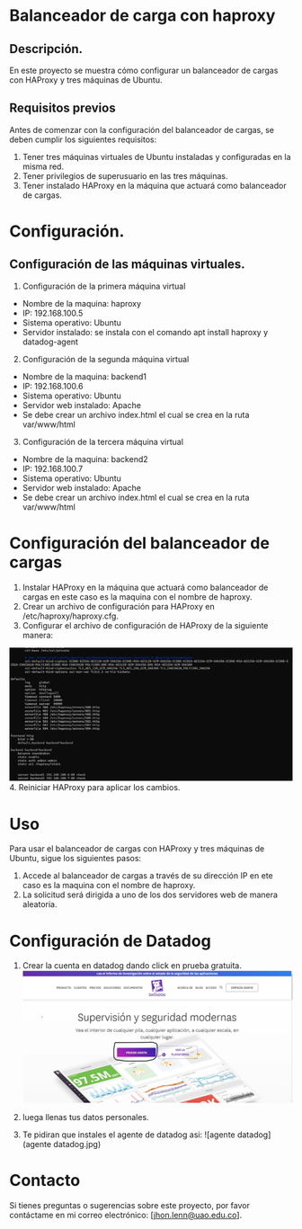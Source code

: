 # Balanceador de carga con haproxy

## Descripción.
En este proyecto se muestra cómo configurar un balanceador de cargas con HAProxy y tres máquinas de Ubuntu.

## Requisitos previos
Antes de comenzar con la configuración del balanceador de cargas, se deben cumplir los siguientes requisitos:

1. Tener tres máquinas virtuales de Ubuntu instaladas y configuradas en la misma red.
2. Tener privilegios de superusuario en las tres máquinas.
3. Tener instalado HAProxy en la máquina que actuará como balanceador de cargas.

# Configuración.
## Configuración de las máquinas virtuales.
1. Configuración de la primera máquina virtual

* Nombre de la maquina: haproxy
* IP: 192.168.100.5
* Sistema operativo: Ubuntu
* Servidor  instalado: se instala con el comando apt install haproxy y datadog-agent

2. Configuración de la segunda máquina virtual

* Nombre de la maquina: backend1
* IP: 192.168.100.6
* Sistema operativo: Ubuntu
* Servidor web instalado: Apache
* Se debe crear un archivo index.html el cual se crea en la ruta var/www/html

3. Configuración de la tercera máquina virtual

* Nombre de la maquina: backend2
* IP: 192.168.100.7
* Sistema operativo: Ubuntu
* Servidor web instalado: Apache
* Se debe crear un archivo index.html el cual se crea en la ruta var/www/html

# Configuración del balanceador de cargas

1. Instalar HAProxy en la máquina que actuará como balanceador de cargas en este caso es la maquina con el nombre de haproxy.
2. Crear un archivo de configuración para HAProxy en /etc/haproxy/haproxy.cfg.
3. Configurar el archivo de configuración de HAProxy de la siguiente manera:

![haproxy.cfg](haproxy.cfg.jpg)
4. Reiniciar HAProxy para aplicar los cambios.

# Uso
Para usar el balanceador de cargas con HAProxy y tres máquinas de Ubuntu, sigue los siguientes pasos:

1. Accede al balanceador de cargas a través de su dirección IP en ete caso es la maquina con el nombre de haproxy.
2. La solicitud será dirigida a uno de los dos servidores web de manera aleatoria.

# Configuración de Datadog

1. Crear la cuenta en datadog dando click en prueba gratuita.
![datadog-cuenta](datadog-cuenta.jpg)

2. luega llenas tus datos personales.
3. Te pidiran que instales el agente de datadog asi:
![agente datadog](agente datadog.jpg)
# Contacto
Si tienes preguntas o sugerencias sobre este proyecto, por favor contáctame en mi correo electrónico: [jhon.lenn@uao.edu.co].

